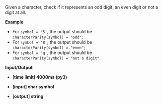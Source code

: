 <div class="markdown"><p>Given a character, check if it represents an odd digit, an even digit or not a digit at all.</p>
<p><strong>Example</strong></p>
<ul>
<li>For <code>symbol = '5'</code>, the output should be<br>
<code>characterParity(symbol) = "odd"</code>;</li>
<li>For <code>symbol = '8'</code>, the output should be<br>
<code>characterParity(symbol) = "even"</code>;</li>
<li>For <code>symbol = 'q'</code>, the output should be<br>
<code>characterParity(symbol) = "not a digit"</code>.</li>
</ul>
<p><strong>Input/Output</strong></p>
<ul>
<li><strong>[time limit] 4000ms (py3)</strong></li>
</ul>
<ul>
<li><strong>[input] char symbol</strong></li>
</ul>
<ul>
<li><strong>[output] string</strong></li>
</ul>
</div>